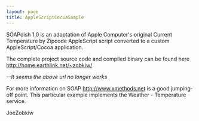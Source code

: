 ```yaml
---
layout: page
title: AppleScriptCocoaSample
---
```


SOAPdish 1.0 is an adaptation of Apple Computer's original Current Temperature by Zipcode AppleScript script converted to a custom AppleScript/Cocoa application.

The complete project source code and compiled binary can be found here http://home.earthlink.net/~zobkiw/

*--It seems the above url no longer works*

For more information on SOAP http://www.xmethods.net is a good jumping-off point. This particular example implements the Weather - Temperature service.

JoeZobkiw

